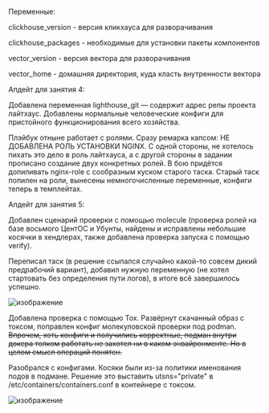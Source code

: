 Переменные:

clickhouse_version - версия кликхауса для разворачивания

clickhouse_packages - необходимые для установки пакеты компонентов

vector_version - версия вектора для разворачивания

vector_home - домашняя директория, куда класть внутренности вектора

Апдейт для занятия 4:

Добавлена переменная lighthouse_git — содержит адрес репы проекта лайтхаус.
Добавлены нормальные человеческие конфиги для пристойного функционирования всего хозяйства.

Плэйбук отныне работает с ролями. Сразу ремарка капсом: НЕ ДОБАВЛЕНА РОЛЬ УСТАНОВКИ NGINX. С одной стороны, не хотелось пихать это дело в роль лайтхауса, а с другой стороны в задании прописано создание двух конкретных ролей. В бою придётся допиливать nginx-role с сообразным куском старого таска.
Старый таск попилен на роли, вынесены немногочисленные переменные, конфиги теперь в темплейтах.

Апдейт для занятия 5:

Добавлен сценарий проверки с помощью molecule (проверка ролей на базе восьмого ЦентОС и Убунты, найдены и исправлены небольшие косячки в хендлерах, также добавлена проверка запуска с помощью verify).

Переписал таск (в решение ссыпался случайно какой-то совсем дикий предрабочий вариант), добавил нужную переменную (не хотел стартовать без определения пути логов), в итоге всё завершилось успешно.

![изображение](https://user-images.githubusercontent.com/98019531/185582838-a18529ec-e7fd-4cd2-8d0d-e32dfcd41e5a.png)


Добавлена проверка с помощью Tox. Развёрнут скачанный образ с токсом, поправлен конфиг молекуловской проверки под podman. ~~Впрочем, хоть конфиги и получились корректные, подман внутри докера толком работать не захотел ни в каком энвайронменте. Но в целом смысл операций понятен.~~

Разобрался с конфигами. Косяки были из-за политики именования подов в подмане. Решение это выставить utsns="private" в /etc/containers/containers.conf в контейнере с токсом.

![изображение](https://user-images.githubusercontent.com/98019531/185582882-27662887-5cb8-4c9c-970c-3c06a4a4dd7e.png)
